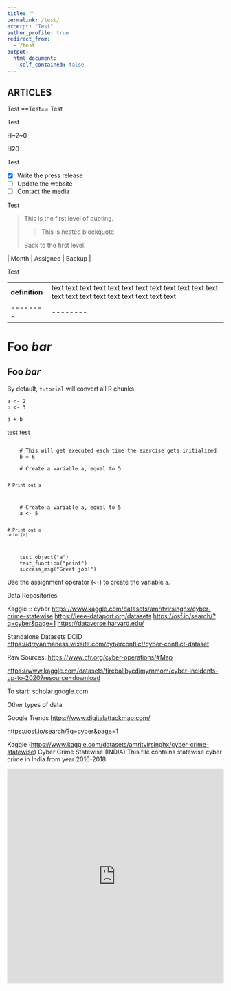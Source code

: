 ```yaml
---
title: ""
permalink: /test/
excerpt: "Test"
author_profile: true
redirect_from: 
  - /test
output:
  html_document:
    self_contained: false
---
```


## ARTICLES


Test ==Test== Test 

Test

H~2~0

H~~2~~0

Test

- [x] Write the press release
- [ ] Update the website
- [ ] Contact the media

Test

> This is the first level of quoting.
>
> > This is nested blockquote.
>
> Back to the first level.


| Month    | Assignee | Backup |

Test

|          |          | 
| -------- | -------- | 
| **definition** | text text text text text text text text text text text text text text text text text text text text text
| -------- | -------- |


Foo *bar*
=========

Foo *bar*
---------


<!--


```{r , include=FALSE}
if (!require("pacman")) install.packages("pacman")
p_load(data.table, tutorial) # Packages 
```

```{r, include=FALSE}
tutorial::go_interactive()
```
--> 

By default, `tutorial` will convert all R chunks.

```{r}
a <- 2
b <- 3

a + b
```

 test test
<head>
 <link rel="import" href="start.html">
</head>

<script type="text/javascript" src="//cdn.datacamp.com/dcl-react.js.gz"></script>

<div data-datacamp-exercise data-lang="r">
  <code data-type="pre-exercise-code">
    # This will get executed each time the exercise gets initialized
    b = 6
  </code>
  <code data-type="sample-code">
    # Create a variable a, equal to 5


    # Print out a


  </code>
  <code data-type="solution">
    # Create a variable a, equal to 5
    a <- 5

    # Print out a
    print(a)
  </code>
  <code data-type="sct">
    test_object("a")
    test_function("print")
    success_msg("Great job!")
  </code>
  <div data-type="hint">Use the assignment operator (<code><-</code>) to create the variable <code>a</code>.</div>
</div>



Data Repositories:

Kaggle :: cyber
https://www.kaggle.com/datasets/amritvirsinghx/cyber-crime-statewise
https://ieee-dataport.org/datasets
https://osf.io/search/?q=cyber&page=1
https://dataverse.harvard.edu/

Standalone Datasets
DCID
https://drryanmaness.wixsite.com/cyberconflict/cyber-conflict-dataset

Raw Sources:
https://www.cfr.org/cyber-operations/#Map

  https://www.kaggle.com/datasets/fireballbyedimyrnmom/cyber-incidents-up-to-2020?resource=download

To start:
scholar.google.com

Other types of data

Google Trends
https://www.digitalattackmap.com/

https://osf.io/search/?q=cyber&page=1

Kaggle (https://www.kaggle.com/datasets/amritvirsinghx/cyber-crime-statewise)
Cyber Crime Statewise (INDIA)
This file contains statewise cyber crime in India from year 2016-2018



<iframe src="https://cyber-conflict.notion.site/Notion-Test-Page-0b841c040ceb464a903977c12d962b53" width="100%" height="500px" frameborder="0"></iframe>



